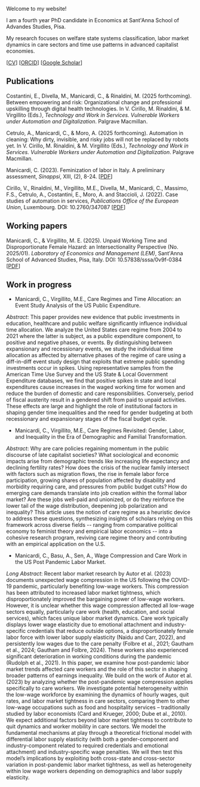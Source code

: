 Welcome to my website!

I am a fourth year PhD candidate in Economics at Sant'Anna School of Advandes Studies, Pisa.

My research focuses on welfare state systems classification, labor market dynamics in care sectors and time use patterns in advanced capitalist economies.

[[CV](https://www.santannapisa.it/sites/default/files/2025-07/CV_nuovo_eng%20%281%29_0.pdf)]    [[ORCID](https://orcid.org/0009-0006-7702-7211)]     [[Google Scholar](https://scholar.google.com/citations?user=IJr4rs4AAAAJ&hl=en)]


## Publications

Costantini, E., Divella, M., Manicardi, C., & Rinaldini, M. (2025 forthcoming). Between empowering and risk: Organizational change and professional upskilling through digital health technologies. In V. Cirillo, M. Rinaldini, & M. Virgillito (Eds.), _Technology and Work in Services. Vulnerable Workers under Automation and Digitalization_. Palgrave Macmillan.

Cetrulo, A., Manicardi, C., & Moro, A. (2025 forthcoming). Automation in cleaning: Why dirty, invisible, and risky jobs will not be replaced by robots yet. In V. Cirillo, M. Rinaldini, & M. Virgillito (Eds.), _Technology and Work in Services. Vulnerable Workers under Automation and Digitalization_. Palgrave Macmillan.

Manicardi, C. (2023). Feminization of labor in Italy. A preliminary assessment, _Sinappsi_, XIII, (2), 8-24. [[PDF](https://oa.inapp.gov.it/bitstreams/5ede9e69-2160-47f8-8a9d-6f744eb6246f/download)]

Cirillo, V., Rinaldini, M., Virgillito, M.E., Divella, M., Manicardi, C., Massimo, F.S., Cetrulo, A., Costantini, E., Moro, A. and Staccioli, J. (2022). Case studies of automation in services, _Publications Office of the European Union_, Luxembourg. DOI: 10.2760/347087 [[PDF](https://publications.jrc.ec.europa.eu/repository/bitstream/JRC129691/JRC129691_01.pdf)]


## Working papers
Manicardi, C., & Virgillito, M. E. (2025). Unpaid Working Time and Disproportionate Female Hazard: an Intersectionality Perspective (No. 2025/01). _Laboratory of Economics and Management (LEM)_, Sant'Anna School of Advanced Studies, Pisa, Italy. DOI: 10.57838/sssa/0v9f-0384 [[PDF](https://www.lem.sssup.it/WPLem/files/2025-01.pdf)]


## Work in progress
- Manicardi, C., Virgillito, M.E., Care Regimes and Time Allocation: an Event Study Analysis of the US Public Expenditure.

_Abstract_: This paper provides new evidence that public investments in education, healthcare and public welfare significantly influence individual time allocation. We analyze the United States care regime from 2004 to 2021 where the latter is subject, as a public expenditure component, to positive and negative phases, or events. By distinguishing between expansionary and recessionary events, we study the individual time allocation as affected by alternative phases of the regime of care using a diff-in-diff event study design that exploits that extreme public spending investments occur in spikes. Using representative samples from the American Time Use Survey and the US State \& Local Government Expenditure databases, we find that positive spikes in state and local expenditures cause increases in the waged working time for women and reduce the burden of domestic and care responsibilities. Conversely, period of fiscal austerity result in a gendered shift from paid to unpaid activities. These effects are large and highlight the role of institutional factors in shaping gender time inequalities and the need for gender budgeting at both recessionary and expansionary stages of the fiscal budget cycle. 

- Manicardi, C., Virgillito, M.E., Care Regimes Revisited: Gender, Labor, and Inequality in the Era of Demographic and Familial Transformation.

_Abstract_:
Why are care policies regaining momentum in the public discourse of late capitalist societies? What sociological and economic impacts arise from demographic trends like increasing life expectancy and declining fertility rates? How does the crisis of the nuclear family intersect with factors such as migration flows, the rise in female labor force participation, growing shares of population affected by disability and morbidity requiring care, and pressures from public budget cuts? How do emerging care demands translate into job creation within the formal labor market? Are these jobs well-paid and unionized, or do they reinforce the lower tail of the wage distribution, deepening job polarization and inequality? This article uses the notion of care regime as a heuristic device to address these questions, synthesizing insights of scholars relying on this framework across diverse fields -- ranging from comparative political economy to feminist theory and empirical labor economics -- into a cohesive research program, reviving care regime theory and contributing with an empirical application on the U.S.

- Manicardi, C., Basu, A., Sen, A., Wage Compression and Care Work in the US Post Pandemic Labor Market.

_Long Abstract_:
Recent labor market research by Autor et al. (2023) documents unexpected wage compression in the US following the COVID-19 pandemic, particularly benefiting low-wage workers. This compression has been attributed to increased labor market tightness, which disproportionately improved the bargaining power of low-wage workers. However, it is unclear whether this wage compression affected all low-wage sectors equally, particularly care work (health, education, and social services), which faces unique labor market dynamics. Care work typically displays lower wage elasticity due to emotional attachment and industry-specific credentials that reduce outside options, a disproportionately female labor force with lower labor supply elasticity (Naidu and Carr, 2022), and persistently low wages due to the care penalty (Folbre et al., 2021; Gautham et al., 2024; Gautham and Folbre, 2024). These workers also experienced significant deterioration in working conditions during the pandemic (Rudolph et al., 2021). In this paper, we examine how post-pandemic labor market trends affected care workers and the role of this sector in shaping broader patterns of earnings inequality. We build on the work of Autor et al. (2023) by analyzing whether the post-pandemic wage compression applies specifically to care workers. We investigate potential heterogeneity within the low-wage workforce by examining the dynamics of hourly wages, quit rates, and labor market tightness in care sectors, comparing them to other low-wage occupations such as food and hospitality services – traditionally studied by labor economists (Card and Krueger, 2000; Dube et al., 2010). We expect additional factors beyond labor market tightness to contribute to quit dynamics and worker mobility in care sectors. We model the fundamental mechanisms at play through a theoretical frictional model with differential labor supply elasticity (with both a gender-component and industry-component related to required credentials and emotional attachment) and industry-specific wage penalties. We will then test this model’s implications by exploiting both cross-state and cross-sector variation in post-pandemic labor market tightness, as well as heterogeneity within low wage workers depending on demographics and labor supply elasticity.
